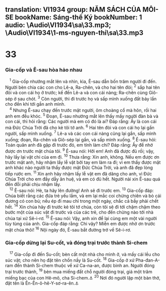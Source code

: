 translation: VI1934
group: NĂM SÁCH CỦA MÔI-SE
bookName: Sáng-thế Ký 
bookNumber: 1
audio: \Audio\VI1934\sa\33.mp3; \Audio\VI1934\1-ms-nguyen-thi\sa\33.mp3
-------

<div class="title"><h1>33</h1><h3>Gia-cốp và Ê-sau hòa hảo nhau</h3></div>
<span class="verse sa_33_1"> <sup>1</sup> Gia-cốp nhướng mắt lên và nhìn, kìa, Ê-sau dẫn bốn trăm người đi đến. Người bèn chia các con cho Lê-a, Ra-chên, và cho hai tên đòi; </span>
<span class="verse sa_33_2"><sup>2</sup> sắp hai tên đòi và con cái họ ở trước; kế đến Lê-a và con cái nàng; Ra-chên cùng Giô-sép ở sau chót. </span>
<span class="verse sa_33_3"><sup>3</sup> Còn người, thì đi trước họ và sấp mình xuống đất bảy lần cho đến khi tới gần anh mình. <br/></span>
<span class="verse sa_33_4"> <sup>4</sup> Nhưng Ê-sau chạy đến trước mặt người, ôm choàng cổ mà hôn, rồi hai anh em đều khóc. </span>
<span class="verse sa_33_5"><sup>5</sup> Đoạn, Ê-sau nhướng mắt lên thấy mấy người đàn bà và con cái, thì hỏi rằng: Các người mà em có đó là ai? Đáp rằng: Ấy là con cái mà Đức Chúa Trời đã cho kẻ tôi tớ anh. </span>
<span class="verse sa_33_6"><sup>6</sup> Hai tên đòi và con cái họ lại gần người, sấp mình xuống. </span>
<span class="verse sa_33_7"><sup>7</sup> Lê-a và các con cái nàng cũng lại gần, sấp mình xuống; đoạn, Ra-chên và Giô-sép lại gần, và sấp mình xuống. </span>
<span class="verse sa_33_8"><sup>8</sup> Ê-sau hỏi: Toán quân anh đã gặp đi trước đó, em tính làm chi? Đáp rằng: Ấy để nhờ được ơn trước mặt chúa tôi. </span>
<span class="verse sa_33_9"><sup>9</sup> Ê-sau nói: Hỡi em! Anh đã được đủ rồi; vậy, hãy lấy lại vật chi của em đi. </span>
<span class="verse sa_33_10"><sup>10</sup> Thưa rằng: Xin anh, không. Nếu em được ơn trước mặt anh, hãy nhậm lấy lễ vật bởi tay em làm ra đi; vì em thấy được mặt anh khác nào người ta thấy được mặt Đức Chúa Trời, và anh đã đẹp lòng tiếp rước em. </span>
<span class="verse sa_33_11"><sup>11</sup> Xin anh hãy nhậm lấy lễ vật em đã dâng cho anh, vì Đức Chúa Trời cho em đầy dẫy ân huệ, và em có đủ hết. Người nài xin Ê-sau quá đến đỗi phải chịu nhậm lấy. <br/></span>
<span class="verse sa_33_12"> <sup>12</sup> Ê-sau nói: Hè, ta hãy lên đường! Anh sẽ đi trước em. </span>
<span class="verse sa_33_13"><sup>13</sup> Gia-cốp đáp: Chúa biết rằng các đứa trẻ yếu lắm, và em lại mắc coi chừng chiên và bò cái đương có con bú; nếu ép đi mau chỉ trong một ngày, chắc cả bầy phải chết hết. </span>
<span class="verse sa_33_14"><sup>14</sup> Xin chúa hãy đi trước kẻ tôi tớ chúa, còn tôi sẽ đi tới chậm chậm theo bước một của súc vật đi trước và của các trẻ, cho đến chừng nào tới nhà chúa tại xứ Sê-i-rơ. </span>
<span class="verse sa_33_15"><sup>15</sup> Ê-sau nói: Vậy, anh xin để lại cùng em một vài người tùy tùng của anh. Gia-cốp đáp rằng: Chi vậy? Miễn em được nhờ ơn trước mặt chúa thôi! </span>
<span class="verse sa_33_16"><sup>16</sup> Nội ngày đó, Ê-sau bắt đường trở về Sê-i-rơ. <br/></span>
<div class="title"><h3>Gia-cốp dừng lại Su-cốt, và đóng trại trước thành Si-chem</h3></div>
<span class="verse sa_33_17"> <sup>17</sup> Gia-cốp đi đến Su-cốt; bèn cất một nhà cho mình ở, và mấy cái lều cho súc vật; cho nên họ đặt tên chốn nầy là Su-cốt. </span>
<span class="verse sa_33_18"><sup>18</sup> Gia-cốp ở xứ Pha-đan-A-ram đến thành Si-chem thuộc về xứ Ca-na-an, được bình an. Người đóng trại trước thành, </span>
<span class="verse sa_33_19"><sup>19</sup> bèn mua miếng đất chỗ người đóng trại, giá một trăm miếng bạc của con Hê-mô, cha Si-chem.<a data-toggle="tooltip" data-placement="bottom" title="Gios 24:32; Gi 4:5">⚓</a></span>
<span class="verse sa_33_20"><sup>20</sup> Nơi đó người lập một bàn thờ, đặt tên là Ên-Ên-ô-hê-Y-sơ-ra-ên.<a data-toggle="tooltip" data-placement="bottom" title="Ên-Ên-ô-hê-Y-sơ-ra-ên nghĩa là Đức Chúa Trời là Chúa của Y-sơ-ra-ên">⚓</a><br/></span>
